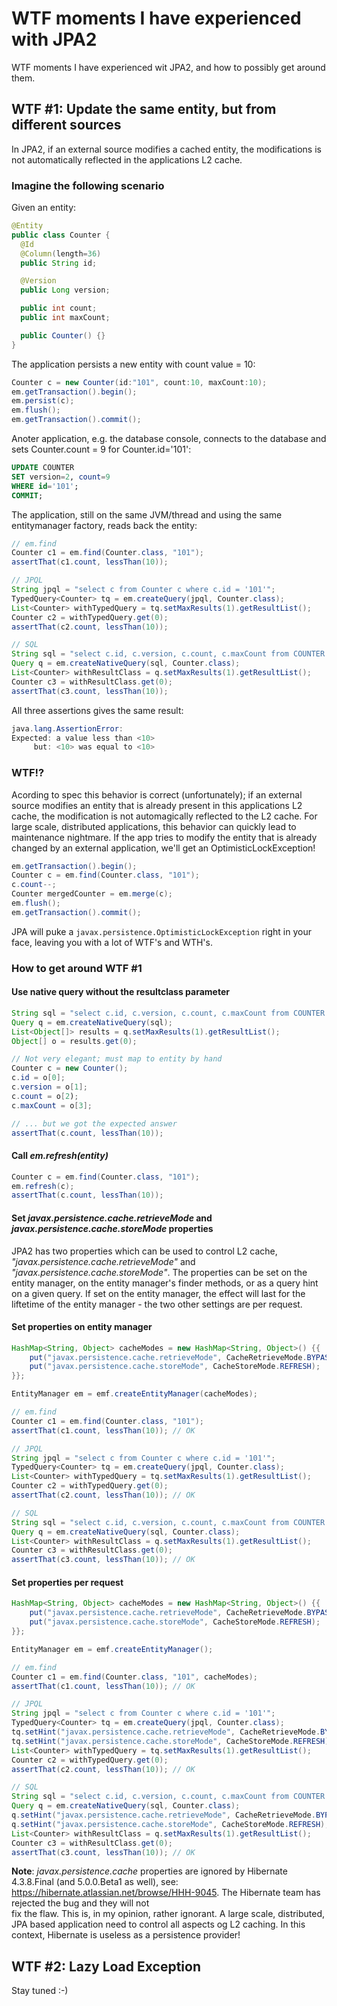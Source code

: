 # WTF moments I have experienced with JPA2
WTF moments I have experienced wit JPA2, and how to possibly get around them.

## WTF #1: Update the same entity, but from different sources

In JPA2, if an external source modifies a cached entity, the modifications is not automatically reflected in the 
applications L2 cache.

### Imagine the following scenario

Given an entity:
```java
@Entity
public class Counter {
  @Id
  @Column(length=36)
  public String id;

  @Version
  public Long version;

  public int count;
  public int maxCount;

  public Counter() {}
}
```

The application persists a new entity with count value = 10:
```java
Counter c = new Counter(id:"101", count:10, maxCount:10);
em.getTransaction().begin();
em.persist(c);
em.flush();
em.getTransaction().commit();
```    
Anoter application, e.g. the database console, connects to the database and sets Counter.count = 9 for Counter.id='101':
```sql
UPDATE COUNTER
SET version=2, count=9
WHERE id='101';
COMMIT;
```
The application, still on the same JVM/thread and using the same entitymanager factory, reads back the entity:
```java
// em.find
Counter c1 = em.find(Counter.class, "101");
assertThat(c1.count, lessThan(10));

// JPQL
String jpql = "select c from Counter c where c.id = '101'";
TypedQuery<Counter> tq = em.createQuery(jpql, Counter.class);
List<Counter> withTypedQuery = tq.setMaxResults(1).getResultList();
Counter c2 = withTypedQuery.get(0);
assertThat(c2.count, lessThan(10));

// SQL
String sql = "select c.id, c.version, c.count, c.maxCount from COUNTER c where c.id = 101";
Query q = em.createNativeQuery(sql, Counter.class);
List<Counter> withResultClass = q.setMaxResults(1).getResultList();
Counter c3 = withResultClass.get(0);
assertThat(c3.count, lessThan(10));
```    

All three assertions gives the same result:
```java
java.lang.AssertionError: 
Expected: a value less than <10>
     but: <10> was equal to <10>
```
         
### WTF!?
Acording to spec this behavior is correct (unfortunately); if an external source modifies an entity that is already 
present in this applications L2 cache, the modification is not automagically reflected to the L2 cache. For large scale,
distributed applications, this behavior can quickly lead to maintenance nightmare. If the app tries to modify 
the entity that is already changed by an external application, we'll get an OptimisticLockException!
```java
em.getTransaction().begin();
Counter c = em.find(Counter.class, "101");
c.count--;
Counter mergedCounter = em.merge(c);
em.flush();
em.getTransaction().commit();
```    
JPA will puke a `javax.persistence.OptimisticLockException` right in your face, leaving you with a lot of WTF's and WTH's. 

### How to get around WTF #1

#### Use native query without the resultclass parameter
```java
String sql = "select c.id, c.version, c.count, c.maxCount from COUNTER c where c.id = 101";
Query q = em.createNativeQuery(sql);
List<Object[]> results = q.setMaxResults(1).getResultList();
Object[] o = results.get(0);

// Not very elegant; must map to entity by hand
Counter c = new Counter();
c.id = o[0];
c.version = o[1];
c.count = o[2);
c.maxCount = o[3];

// ... but we got the expected answer
assertThat(c.count, lessThan(10));
```

#### Call *em.refresh(entity)*
```java
Counter c = em.find(Counter.class, "101");
em.refresh(c);
assertThat(c.count, lessThan(10));
```

#### Set *javax.persistence.cache.retrieveMode* and *javax.persistence.cache.storeMode* properties
JPA2 has two properties which can be used to control L2 cache, *"javax.persistence.cache.retrieveMode"* and 
*"javax.persistence.cache.storeMode"*. The properties can be set on the entity manager, on the entity manager's finder 
methods, or as a query hint on a given query. If set on the entity manager, the effect will last for the liftetime of
the entity manager - the two other settings are per request. 

#### Set properties on entity manager
```java
HashMap<String, Object> cacheModes = new HashMap<String, Object>() {{
    put("javax.persistence.cache.retrieveMode", CacheRetrieveMode.BYPASS);
    put("javax.persistence.cache.storeMode", CacheStoreMode.REFRESH);
}};

EntityManager em = emf.createEntityManager(cacheModes);

// em.find
Counter c1 = em.find(Counter.class, "101");
assertThat(c1.count, lessThan(10)); // OK

// JPQL
String jpql = "select c from Counter c where c.id = '101'";
TypedQuery<Counter> tq = em.createQuery(jpql, Counter.class);
List<Counter> withTypedQuery = tq.setMaxResults(1).getResultList();
Counter c2 = withTypedQuery.get(0);
assertThat(c2.count, lessThan(10)); // OK

// SQL
String sql = "select c.id, c.version, c.count, c.maxCount from COUNTER c where c.id = 101";
Query q = em.createNativeQuery(sql, Counter.class);
List<Counter> withResultClass = q.setMaxResults(1).getResultList();
Counter c3 = withResultClass.get(0);
assertThat(c3.count, lessThan(10)); // OK
```

#### Set properties per request
```java
HashMap<String, Object> cacheModes = new HashMap<String, Object>() {{
    put("javax.persistence.cache.retrieveMode", CacheRetrieveMode.BYPASS);
    put("javax.persistence.cache.storeMode", CacheStoreMode.REFRESH);
}};

EntityManager em = emf.createEntityManager();

// em.find
Counter c1 = em.find(Counter.class, "101", cacheModes);
assertThat(c1.count, lessThan(10)); // OK

// JPQL
String jpql = "select c from Counter c where c.id = '101'";
TypedQuery<Counter> tq = em.createQuery(jpql, Counter.class);
tq.setHint("javax.persistence.cache.retrieveMode", CacheRetrieveMode.BYPASS);
tq.setHint("javax.persistence.cache.storeMode", CacheStoreMode.REFRESH);
List<Counter> withTypedQuery = tq.setMaxResults(1).getResultList();
Counter c2 = withTypedQuery.get(0);
assertThat(c2.count, lessThan(10)); // OK

// SQL
String sql = "select c.id, c.version, c.count, c.maxCount from COUNTER c where c.id = 101";
Query q = em.createNativeQuery(sql, Counter.class);
q.setHint("javax.persistence.cache.retrieveMode", CacheRetrieveMode.BYPASS);
q.setHint("javax.persistence.cache.storeMode", CacheStoreMode.REFRESH);
List<Counter> withResultClass = q.setMaxResults(1).getResultList();
Counter c3 = withResultClass.get(0);
assertThat(c3.count, lessThan(10)); // OK
```

**Note**: *javax.persistence.cache* properties are ignored by Hibernate 4.3.8.Final (and 5.0.0.Beta1 as well), 
see: https://hibernate.atlassian.net/browse/HHH-9045. The Hibernate team has rejected the bug and they will not  
fix the flaw. This is, in my opinion, rather ignorant. A large scale, distributed, JPA based application need to control 
all aspects og L2 caching. In this context, Hibernate is useless as a persistence provider!

## WTF #2: Lazy Load Exception
Stay tuned :-)
